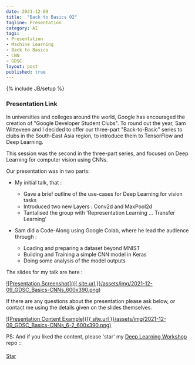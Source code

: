 ```yaml
---
date: 2021-12-09
title:  "Back to Basics 02"
tagline: Presentation
category: AI
tags:
- Presentation
- Machine Learning
- Back to Basics
- CNN
- GDSC
layout: post
published: true
---
```

{% include JB/setup %}


### Presentation Link

In universities and colleges around the world, Google has encouraged the 
creation of "Google Developer Student Clubs".  To round out the year, 
Sam Witteveen and I decided to offer our three-part "Back-to-Basic" series 
to clubs in the South-East Asia region, to introduce them to TensorFlow and Deep Learning.

This session was the second in the three-part series, and focused 
on Deep Learning for computer vision using CNNs.  


Our presentation was in two parts:

*  My initial talk, that :
   +  Gave a brief outline of the use-cases for Deep Learning for vision tasks
   +  Introduced two new Layers : Conv2d and MaxPool2d
   +  Tantalised the group with 'Representation Learning ... Transfer Learning'
   
*  Sam did a Code-Along using Google Colab, where he lead the audience through :
   +  Loading and preparing a dataset beyond MNIST
   +  Building and Training a simple CNN model in Keras
   +  Doing some analysis of the model outputs


The slides for my talk are here :

<a href="https://redcatlabs.com/2021-12-09_GDSC_Basics-CNNs/" target="_blank">
![Presentation Screenshot]({{ site.url }}/assets/img/2021-12-09_GDSC_Basics-CNNs_600x390.png)
</a>

If there are any questions about the presentation please ask below, 
or contact me using the details given on the slides themselves.

<a href="https://redcatlabs.com/2021-12-09_GDSC_Basics-CNNs/#/6/2" target="_blank">
![Presentation Content Example]({{ site.url }}/assets/img/2021-12-09_GDSC_Basics-CNNs_6-2_600x390.png)
</a>


PS:  And if you liked the content, please 'star' my <a href="https://github.com/mdda/deep-learning-workshop" target="_blank">Deep Learning Workshop</a> repo ::
<!-- From :: https://buttons.github.io/ -->
<!-- Place this tag where you want the button to render. -->
<span style="position:relative;top:5px;">
<a aria-label="Star mdda/deep-learning-workshop on GitHub" data-count-aria-label="# stargazers on GitHub" data-count-api="/repos/mdda/deep-learning-workshop#stargazers_count" data-count-href="/mdda/deep-learning-workshop/stargazers" data-icon="octicon-star" href="https://github.com/mdda/deep-learning-workshop" class="github-button">Star</a>
<!-- Place this tag right after the last button or just before your close body tag. -->
<script async defer id="github-bjs" src="https://buttons.github.io/buttons.js"></script>
</span>

